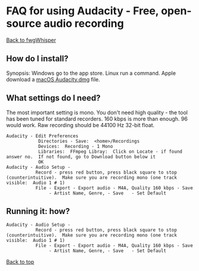 # FAQ for using Audacity - Free, open-source audio recording
[Back to fwgWhisper](../README.md)

## How do I install?
Synopsis: Windows go to the app store.   Linux run a command.   Apple download a [macOS Audacity.dmg](https://www.audacityteam.org/) file.

## What settings do I need?
The most important setting is mono.    You don't need high quality - the tool has been tuned for standard recorders.   160 kbps is more than enough.   96 would work.  Raw recording should be 44100 Hz 32-bit float.
```commandline
Audacity - Edit Preferences
            Directories - Save:  <home>/Recordings
            Devices:  Recording - 1 Mono
            Libraries:  FFmpeg Libray:  Click on Locate - if found answer no.  If not found, go to Download button below it
            OK
Audacity - Audio Setup - 
           Record - press red button, press black square to stop (counterintuitive).  Make sure you are recording mono (one track visible:  Audio 1 # 1)
           File - Export - Export audio - M4A, Quality 160 kbps - Save
                - Artist Name, Genre, - Save   - Set Default
```

## Running it:  how?
```commandline
Audacity - Audio Setup - 
           Record - press red button, press black square to stop (counterintuitive).  Make sure you are recording mono (one track visible:  Audio 1 # 1)
           File - Export - Export audio - M4A, Quality 160 kbps - Save
                - Artist Name, Genre, - Save   - Set Default
```

[Back to top](../README.md)
